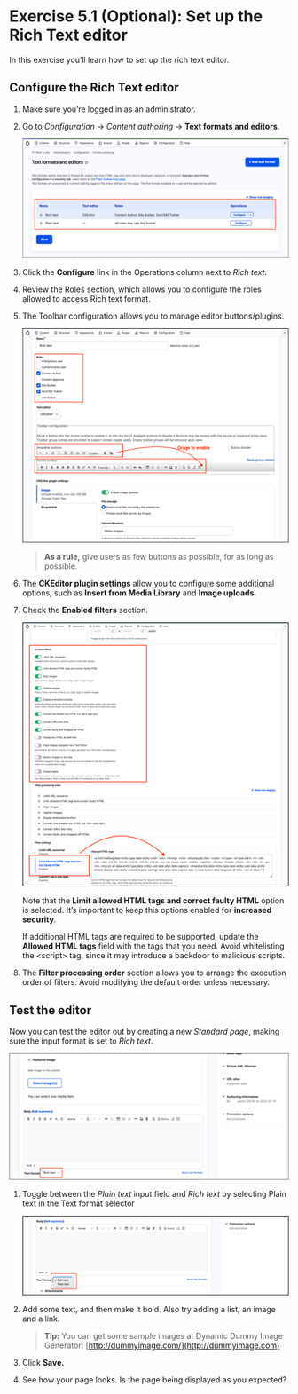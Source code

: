 # Exercise 5.1 (Optional): Set up the Rich Text editor

In this exercise you’ll learn how to set up the rich text editor.

## Configure the Rich Text editor

1. Make sure you’re logged in as an administrator.
2.  Go to _Configuration_ → _Content authoring_ → **Text formats and editors**.

    <img src="../.gitbook/assets/Ex-5-1-Text-Formats-Editors-1.png" alt="Image of text editors" data-size="original">
3. Click the **Configure** link in the Operations column next to _Rich text_.
4. Review the Roles section, which allows you to configure the roles allowed to access Rich text format.
5.  The Toolbar configuration allows you to manage editor buttons/plugins.

    <img src="../.gitbook/assets/Ex-5-1-Text-Formats-Editors-2.png" alt="Image of available editor buttons and plugins" data-size="original">

    > **As a rule,** give users as few buttons as possible, for as long as possible.
6. The **CKEditor plugin settings** allow you to configure some additional options, such as **Insert from Media Library** and **Image uploads**.
7.  Check the **Enabled filters** section.

    <img src="../.gitbook/assets/Ex-5-1-Text-Formats-Editors-3.png" alt="Image of available editor buttons and plugins" data-size="original">

    Note that the **Limit allowed HTML tags and correct faulty HTML** option is selected. It’s important to keep this options enabled for **increased security**.

    If additional HTML tags are required to be supported, update the **Allowed HTML tags** field with the tags that you need. Avoid whitelisting the \<script> tag, since it may introduce a backdoor to malicious scripts.
8. The **Filter processing order** section allows you to arrange the execution order of filters. Avoid modifying the default order unless necessary.

## Test the editor

Now you can test the editor out by creating a new _Standard page_, making sure the input format is set to _Rich text_.

![Image of Standard page](../.gitbook/assets/Ex-5-1-Text-Formats-Editors-4.png)

1.  Toggle between the _Plain text_ input field and _Rich text_ by selecting Plain text in the Text format selector

    <img src="../.gitbook/assets/Ex-5-1-Text-Formats-Editors-5.png" alt="Image of toggle text editors" data-size="original">
2.  Add some text, and then make it bold. Also try adding a list, an image and a link.

    > **Tip:** You can get some sample images at Dynamic Dummy Image Generator: [http://dummyimage.com/](http://dummyimage.com)
3. Click **Save.**
4. See how your page looks. Is the page being displayed as you expected?
